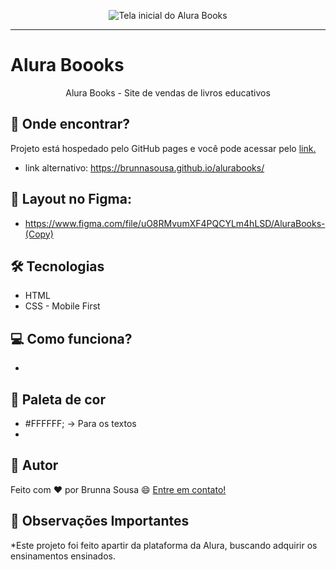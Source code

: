 <p align="center"> <img src="" alt="Tela inicial do Alura Books"> </p>

<hr>

# Alura Boooks

<p align="center">Alura Books - Site de vendas de livros educativos</p>

## 🤖 Onde encontrar?
<p>Projeto está hospedado pelo GitHub pages e você pode acessar pelo <a href="https://brunnasousa.github.io/alurabooks/" target="_blank" rel="external">link.</a> </p>

- link alternativo: https://brunnasousa.github.io/alurabooks/

## 📖 Layout no Figma:
- https://www.figma.com/file/uO8RMvumXF4PQCYLm4hLSD/AluraBooks-(Copy)

## 🛠 Tecnologias
* HTML
* CSS - Mobile First

## 💻 Como funciona?
- 

## 🎨 Paleta de cor

- #FFFFFF; -> Para os textos
- 

## 📝 Autor
Feito com ❤️ por Brunna Sousa 😄 [Entre em contato!](https://www.linkedin.com/in/brunna-sousa/)

## 👀 Observações Importantes

*Este projeto foi feito apartir da plataforma da Alura, buscando adquirir os ensinamentos ensinados.